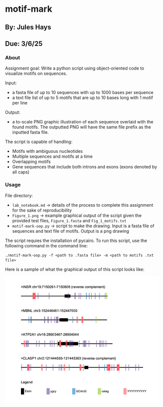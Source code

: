 # motif-mark

## By: Jules Hays
## Due: 3/6/25

### About
Assignment goal: Write a python script using object-oriented code to visualize motifs on sequences.

Input:
* a fasta file of up to 10 sequences with up to 1000 bases per sequence
* a text file list of up to 5 motifs that are up to 10 bases long with 1 motif per line

Output:
* a to-scale PNG graphic illustration of each sequence overlaid with the found motifs. The outputted PNG will have the same file prefix as the inputted fasta file.

The script is capable of handling:
* Motifs with ambiguous nucleotides
* Multiple sequences and motifs at a time
* Overlapping motifs
* Gene sequences that include both introns and exons (exons denoted by all caps)

### Usage

File directory:
* ```lab_notebook.md``` -> details of the process to complete this assignment for the sake of reproducibility
* ```Figure_1.png``` -> example graphical output of the script given the provided test files, ```Figure_1.fasta``` and ```Fig_1_motifs.txt```
* ```motif-mark-oop.py``` -> script to make the drawing. Input is a fasta file of sequences and text file of motifs. Output is a png drawing

The script requies the installation of pycairo. To run this script, use the following command in the command line:
```
./motif-mark-oop.py -f <path to .fasta file> -m <path to motifs .txt file>
```

Here is a sample of what the graphical output of this script looks like:

![alt text](Figure_1.png)
